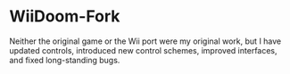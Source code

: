 # WiiDoom-Fork
Neither the original game or the  Wii port were my original work, but I have updated controls, introduced new control schemes,
improved interfaces, and fixed long-standing bugs.

